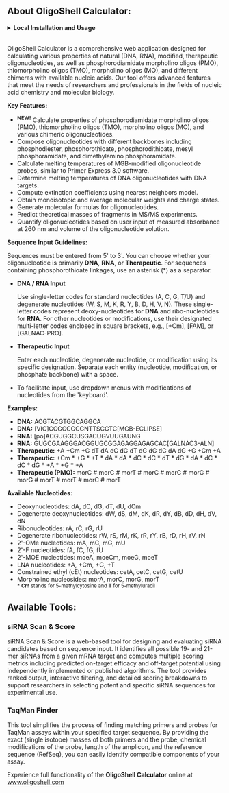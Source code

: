 <h2 class="mb-4"> About OligoShell Calculator: </h2>

<details>
<summary><b>Local Installation and Usage</b></summary>

<ol>
  <li>
    <strong>Clone the repository from the <code>joss</code> branch</strong><br>
    <pre><code>git clone -b joss --single-branch https://github.com/nkvamaks/oligoshell_calc.git
cd oligoshell_calc</code></pre>
  </li>

  <li>
    <strong>Create a virtual environment</strong><br>
    <pre><code>python3 -m venv venv</code></pre>
  </li>

  <li>
    <strong>Activate the virtual environment</strong><br>
    <pre><code>source ./venv/bin/activate</code></pre>
  </li>

  <li>
    <strong>Install required packages</strong><br>
    <pre><code>pip3 install -r requirements.txt</code></pre>
  </li>

  <li>
    <strong>Run migrations</strong><br>
    <pre><code>python3 manage.py makemigrations
python3 manage.py migrate</code></pre>
  </li>

  <li>
    <strong>Run the development server</strong><br>
    <pre><code>python3 manage.py runserver</code></pre>
  </li>

  <li>
    <strong>Open the application in your browser</strong><br>
    <pre><code>http://localhost:8000</code></pre>
  </li>
</ol>
</details>

<br/>
<p>
OligoShell Calculator is a comprehensive web application designed for calculating various properties of natural (DNA, RNA), 
modified, therapeutic oligonucleotides, as well as phosphorodiamidate morpholino oligos (PMO), 
thiomorpholino oligos (TMO), morpholino oligos (MO), and different chimeras with available nucleic acids. Our tool offers 
advanced features that meet the needs of researchers and professionals in the fields of nucleic acid chemistry and molecular biology.
</p>
<p>
<strong>Key Features:</strong>
</p>
<ul>
    <li>
        <sup><strong>NEW!</strong></sup>
        Calculate properties of phosphorodiamidate morpholino oligos (PMO), thiomorpholino oligos (TMO), morpholino oligos (MO), and various chimeric oligonucleotides.
    </li>
    <li>
        Compose oligonucleotides with different backbones including phosphodiester, phosphorothioate, phosphorodithioate, mesyl phosphoramidate, and dimethylamino phosphoramidate.
    </li>
    <li>
        Calculate melting temperatures of MGB-modified oligonucleotide probes, similar to Primer Express 3.0 software.
    </li>
    <li>
        Determine melting temperatures of DNA oligonucleotides with DNA targets.
    </li>
    <li>
        Compute extinction coefficients using nearest neighbors model.
    </li>
    <li>
        Obtain monoisotopic and average molecular weights and charge states.
    </li>
    <li>
        Generate molecular formulas for oligonucleotides.
    </li>
    <li>
        Predict theoretical masses of fragments in MS/MS experiments.
    </li>
    <li>
        Quantify oligonucleotides based on user input of measured absorbance at 260 nm and volume of the oligonucleotide solution.
    </li>
</ul>
<p>
    <strong>Sequence Input Guidelines:</strong>
</p>
<p>
    Sequences must be entered from 5' to 3'. You can choose whether your oligonucleotide is primarily <strong>DNA</strong>, <strong>RNA</strong>, or <strong>Therapeutic</strong>. For sequences containing phosphorothioate linkages, use an asterisk (*) as a separator.
</p>
<ul>
    <li>
        <strong>DNA / RNA Input</strong>
        <p>
            Use single-letter codes for standard nucleotides (A, C, G, T/U) and degenerate nucleotides (W, S, M, K, R, Y, B, D, H, V, N). These single-letter codes represent deoxy-nucleotides for <strong>DNA</strong> and ribo-nucleotides for <strong>RNA</strong>.
            For other nucleotides or modifications, use their designated multi-letter codes enclosed in square brackets, e.g., [+Cm], [FAM], or [GALNAC-PRO].
        </p>
    </li>
    <li>
        <strong>Therapeutic Input</strong>
        <p>
            Enter each nucleotide, degenerate nucleotide, or modification using its specific designation. Separate each entity (nucleotide, modification, or phosphate backbone) with a space.
        </p>
    </li>
    <li>
        To facilitate input, use dropdown menus with modifications of nucleotides from the 'keyboard'.
    </li>
</ul>

<p><strong>Examples:</strong></p>
<ul>
    <li><strong>DNA:</strong> ACGTACGTGGCAGGCA</li>
    <li><strong>DNA:</strong> [VIC]CCGGCGCGNTTSCGTC[MGB-ECLIPSE]</li>
    <li><strong>RNA:</strong> [po]ACGUGGCUSGACUGVUUGAUNG</li>
    <li><strong>RNA:</strong> GUGCGAAGGGACGGUGCGGAGAGGAGAGCAC[GALNAC3-ALN]</li>
    <li><strong>Therapeutic:</strong> +A +Cm +G dT dA dC dG dT dG dG dC dA dG +G +Cm +A</li>
    <li><strong>Therapeutic:</strong> +Cm * +G * +T * dA * dA * dC * dC * dT * dG * dA * dC * dC * dG * +A * +G * +A</li>
    <li><strong>Therapeutic (PMO): </strong>morC # morC # morT # morC # morC # morG # morG # morT # morT # morC # morT</li>
</ul>
<p><strong>Available Nucleotides:</strong></p>
<ul>
    <li>
        Deoxynucleotides: dA, dC, dG, dT, dU, dCm
    </li>
    <li>
        Degenerate deoxynucleotides: dW, dS, dM, dK, dR, dY, dB, dD, dH, dV, dN
    </li>
    <li>
        Ribonucleotides: rA, rC, rG, rU
    </li>
    <li>
        Degenerate ribonucleotides: rW, rS, rM, rK, rR, rY, rB, rD, rH, rV, rN
    </li>
    <li>
        2'-OMe nucleotides: mA, mC, mG, mU
    </li>
    <li>
        2'-F nucleotides: fA, fC, fG, fU
    </li>
    <li>
        2'-MOE nucleotides: moeA, moeCm, moeG, moeT
    </li>
    <li>
        LNA nucleotides: +A, +Cm, +G, +T
    </li>
    <li>
        Constrained ethyl (cEt) nucleotides: cetA, cetC, cetG, cetU
    </li>
    <li>
        Morpholino nucleosides: morA, morC, morG, morT
    </li>
    <sub>* <b>Cm</b> stands for 5-methylcytosine and <b>T</b> for 5-methyluracil</sub>
</ul>

<h2>Available Tools:</h2>

<h3>siRNA Scan & Score</h3>
<p>
    siRNA Scan & Score is a web-based tool for designing and evaluating siRNA candidates based on sequence input. 
    It identifies all possible 19- and 21-mer siRNAs from a given mRNA target and computes multiple scoring metrics 
    including predicted on-target efficacy and off-target potential using independently implemented or published algorithms.
    The tool provides ranked output, interactive filtering, and detailed scoring breakdowns to support researchers 
    in selecting potent and specific siRNA sequences for experimental use.
</p>

<h3>TaqMan Finder</h3>
<p>
    This tool simplifies the process of finding matching primers and probes for TaqMan assays within your specified target sequence. By providing the exact (single isotope) masses of both primers and the probe, chemical modifications of the probe, length of the amplicon, and the reference sequence (RefSeq), you can easily identify compatible components of your assay.
</p>

<p>
Experience full functionality of the <strong>OligoShell Calculator</strong> online at <a href="https://www.oligoshell.com">www.oligoshell.com</a>
</p>